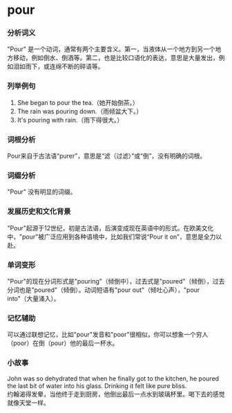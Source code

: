 # pour

### 分析词义

  

"Pour" 是一个动词，通常有两个主要含义。第一，当液体从一个地方到另一个地方移动，例如倒水、倒酒等。第二，也是比较口语化的表达，意思是大量发出，例如泪如雨下，或连绵不断的碎语等。

  

### 列举例句

  

1.  She began to pour the tea.（她开始倒茶。）
2.  The rain was pouring down.（雨倾盆大下。）
3.  It's pouring with rain.（雨下得很大。）

  

### 词根分析

  

Pour来自于古法语“purer”，意思是“滤（过滤）”或“倒”，没有明确的词根。

  

### 词缀分析

  

"Pour" 没有明显的词缀。

  

### 发展历史和文化背景

  

"Pour"起源于12世纪，初是古法语，后演变成现在英语中的形式。在欧美文化中，"pour"被广泛应用到各种语境中，比如我们常说“Pour it on”，意思是全力以赴。

  

### 单词变形

  

"Pour"的现在分词形式是"pouring"（倾倒中），过去式是"poured"（倾倒），过去分词也是"poured"（倾倒）。动词短语有"pour out"（倾吐心声），"pour into"（大量涌入）。

  

### 记忆辅助

  

可以通过联想记忆，比如"pour"发音和"poor"很相似，你可以想象一个穷人（poor）在倒（pour）他的最后一杯水。

  

### 小故事

  

John was so dehydrated that when he finally got to the kitchen, he poured the last bit of water into his glass. Drinking it felt like pure bliss.  
约翰渴得发晕，当他终于走到厨房，他倒出最后一点水到玻璃杯里。喝下去的感觉就像天堂一样。
